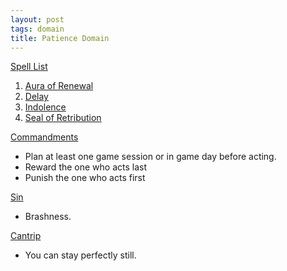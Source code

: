 ```yaml
---
layout: post
tags: domain
title: Patience Domain
---
```


<ins>Spell List</ins>
1. [Aura of Renewal](/2020/11/13/aura-of-renewal)
1. [Delay](/2020/11/13/delay)
1. [Indolence](/2020/11/13/indolence)
1. [Seal of Retribution](/2020/11/13/seal-of-retribution)

<ins>Commandments</ins>
- Plan at least one game session or in game day before acting.
- Reward the one who acts last
- Punish the one who acts first

<ins>Sin</ins>
- Brashness.

<ins>Cantrip</ins>
- You can stay perfectly still.
